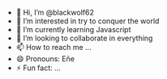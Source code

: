 - 👋 Hi, I’m @blackwolf62
- 👀 I’m interested in try to conquer the world
- 🌱 I’m currently learning Javascript
- 💞️ I’m looking to collaborate in everything
- 📫 How to reach me ...
- 😄 Pronouns: Eñe
- ⚡ Fun fact: ...

<!---
blackwolf62/blackwolf62 is a ✨ special ✨ repository because its `README.md` (this file) appears on your GitHub profile.
You can click the Preview link to take a look at your changes.
--->
